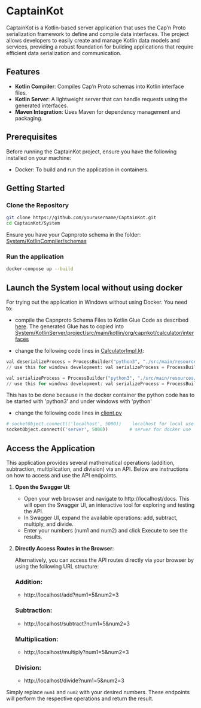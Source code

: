# CaptainKot

CaptainKot is a Kotlin-based server application that uses the Cap’n Proto serialization framework to define and compile data interfaces. The project allows developers to easily create and manage Kotlin data models and services, providing a robust foundation for building applications that require efficient data serialization and communication.

## Features

- **Kotlin Compiler**: Compiles Cap’n Proto schemas into Kotlin interface files.
- **Kotlin Server**: A lightweight server that can handle requests using the generated interfaces.
- **Maven Integration**: Uses Maven for dependency management and packaging.

## Prerequisites

Before running the CaptainKot project, ensure you have the following installed on your machine:
- Docker: To build and run the application in containers.

## Getting Started

### Clone the Repository

```bash
git clone https://github.com/yourusername/CaptainKot.git
cd CaptainKot/System
```
 Ensure you have your Capnproto schema in the folder: [System/KotlinCompiler/schemas](System/KotlinCompiler/schemas/)

### Run the application
```bash
docker-compose up --build
```

## Launch the System local without using docker

For trying out the application in Windows without using Docker. You need to:
* compile the Capnproto Schema Files to Kotlin Glue Code as described [here](/System/KotlinCompiler/README.md). The generated Glue has to copied into [System/KotlinServer/project/src/main/kotlin/org/capnkot/calculator/interfaces](System/KotlinServer/project/src/main/kotlin/org/capnkot/calculator/interfaces/)

* change the following code lines in [CalculatorImpl.kt](System/KotlinServer/project/src/main/kotlin/org/capnkot/calculator/CalculatorImpl.kt):
``` python
val deserializeProcess = ProcessBuilder("python3", "./src/main/resources/deserializer.py").start()
// use this for windows development: val serializeProcess = ProcessBuilder("python", "./src/main/resources/serializer.py").start()

val serializeProcess = ProcessBuilder("python3", "./src/main/resources/serializer.py").start()
// use this for windows development: val serializeProcess = ProcessBuilder("python", "./src/main/resources/serializer.py").start()
```
This has to be done because in the docker container the python code has to be started with 'python3' and under windows with 'python'

* change the following code lines in [client.py](System/PythonClient/client.py)
``` python
# socketObject.connect(('localhost', 5000))    localhost for local use
socketObject.connect(('server', 5000))        # server for docker use
```

## Access the Application
This application provides several mathematical operations (addition, subtraction, multiplication, and division) via an API. Below are instructions on how to access and use the API endpoints.
 
1. **Open the Swagger UI**:
   - Open your web browser and navigate to http://localhost/docs. This will open the Swagger UI, an interactive tool for exploring  and testing the API.
   - In Swagger UI, expand the available operations: add, subtract, multiply, and divide.
   - Enter your numbers (num1 and num2) and click Execute to see the results.


2. **Directly Access Routes in the Browser**:

   Alternatively, you can access the API routes directly via your browser by using the following URL structure:
   
   ### Addition:
   - http://localhost/add?num1=5&num2=3
   ### Subtraction:
   - http://localhost/subtract?num1=5&num2=3
   ### Multiplication:
   - http://localhost/multiply?num1=5&num2=3
   ### Division:
   - http://localhost/divide?num1=5&num2=3

Simply replace `num1` and `num2` with your desired numbers. These endpoints will perform the respective operations and return the result.
